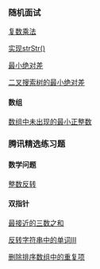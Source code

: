### 随机面试

[复数乘法](复数乘法.md)

[实现strStr()](实现strStr().md)

[最小绝对差](最小绝对差.md)

[二叉搜索树的最小绝对差](二叉搜索树的最小绝对差.md)

#### 数组

[数组中未出现的最小正整数](数组中未出现的最小正整数.md)

### 腾讯精选练习题

#### 数学问题

[整数反转](整数反转.md)

#### 双指针

[最接近的三数之和](最接近的三数之和.md)

[反转字符串中的单词III](反转字符串中的单词III.md)

[删除排序数组中的重复项](删除排序数组中的重复项.md)

[](.md)

[](.md)

[](.md)

[](.md)
